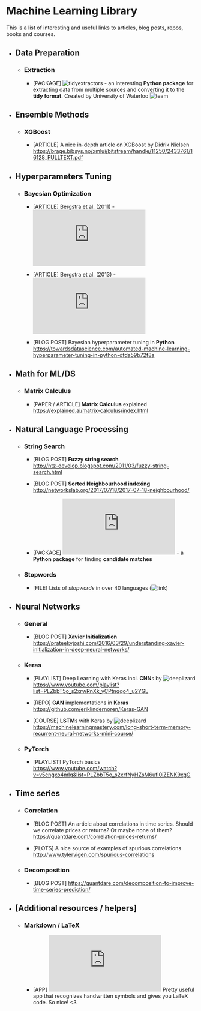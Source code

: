 # Machine Learning Library
This is a list of interesting and useful links to articles, blog posts, repos, books and courses.

* ## Data Preparation
  * ### Extraction
    * [PACKAGE] ![tidyextractors](https://tidyextractors.readthedocs.io/en/latest/) - an interesting **Python package** for extracting data from multiple sources and converting it to the **tidy format**. Created by University of Waterloo ![team](http://networkslab.org/project/tidyextractors/)

* ## Ensemble Methods
  * ### XGBoost
    * [ARTICLE] A nice in-depth article on XGBoost by Didrik Nielsen
    <br>https://brage.bibsys.no/xmlui/bitstream/handle/11250/2433761/16128_FULLTEXT.pdf

* ## Hyperparameters Tuning 
  * ### Bayesian Optimization
    * [ARTICLE] Bergstra et al. (2011) - ![Algorithms for Hyper-Parameter Optimization](https://papers.nips.cc/paper/4443-algorithms-for-hyper-parameter-optimization.pdf)
    
    * [ARTICLE] Bergstra et al. (2013) - ![Making a Science of Model Search](http://proceedings.mlr.press/v28/bergstra13.pdf)
    
    * [BLOG POST] Bayesian hyperparameter tuning in **Python**
    <br> https://towardsdatascience.com/automated-machine-learning-hyperparameter-tuning-in-python-dfda59b72f8a
    
* ## Math for ML/DS
  * ### Matrix Calculus
    * [PAPER / ARTICLE] **Matrix Calculus** explained
    <br>https://explained.ai/matrix-calculus/index.html
    
* ## Natural Language Processing
  * ### String Search
    * [BLOG POST] **Fuzzy string search**
    <br>http://ntz-develop.blogspot.com/2011/03/fuzzy-string-search.html
    
    * [BLOG POST] **Sorted Neighbourhood indexing**
    <br>http://networkslab.org/2017/07/18/2017-07-18-neighbourhood/
    
    * [PACKAGE] ![recordlinkage](https://recordlinkage.readthedocs.io/en/latest/ref-index.html) - a **Python package** for finding **candidate matches**
  * ### Stopwords
    * [FILE] Lists of *stopwords* in over 40 languages (![link](https://www.ranks.nl/stopwords))
  
* ## Neural Networks
  * ### General
    * [BLOG POST] **Xavier Initialization**
    <br>https://prateekvjoshi.com/2016/03/29/understanding-xavier-initialization-in-deep-neural-networks/
  
  * ### Keras
    * [PLAYLIST] Deep Learning with Keras incl. **CNN**s by ![deeplizard](https://www.youtube.com/channel/UC4UJ26WkceqONNF5S26OiVw)
    <br>https://www.youtube.com/playlist?list=PLZbbT5o_s2xrwRnXk_yCPtnqqo4_u2YGL
    
    * [REPO] **GAN** implementations in **Keras**
    <br>https://github.com/eriklindernoren/Keras-GAN
    
    * [COURSE] **LSTM**s with Keras by ![deeplizard](https://www.youtube.com/channel/UC4UJ26WkceqONNF5S26OiVw)
    <br>https://machinelearningmastery.com/long-short-term-memory-recurrent-neural-networks-mini-course/
    
  * ### PyTorch
    * [PLAYLIST] PyTorch basics
    <br>https://www.youtube.com/watch?v=v5cngxo4mIg&list=PLZbbT5o_s2xrfNyHZsM6ufI0iZENK9xgG
    

* ## Time series
  * ### Correlation
    * [BLOG POST] An article about correlations in time series. Should we correlate prices or returns? Or maybe none of them?
    <br>https://quantdare.com/correlation-prices-returns/
    
    * [PLOTS] A nice source of examples of spurious correlations
    <br>http://www.tylervigen.com/spurious-correlations
    
  * ### Decomposition
    * [BLOG POST] https://quantdare.com/decomposition-to-improve-time-series-prediction/

* ## [Additional resources / helpers]
  * ### Markdown / LaTeX
    * [APP] ![Detextify](http://detexify.kirelabs.org/classify.html) Pretty useful app that recognizes handwritten symbols and gives you LaTeX code. So nice! <3
